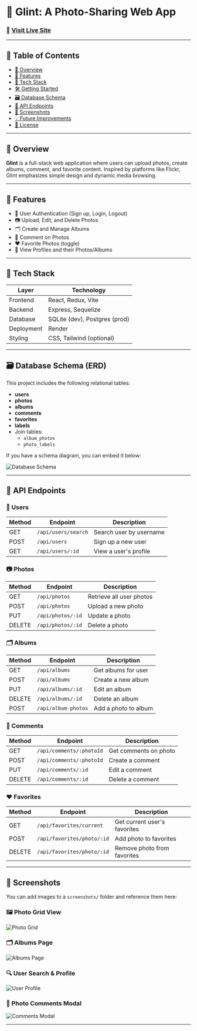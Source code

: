 # 📸 Glint: A Photo-Sharing Web App

### 🔗 [Visit Live Site](https://glint-3a43.onrender.com)

---

## 🧾 Table of Contents

- [📌 Overview](#-overview)
- [🚀 Features](#-features)
- [🧰 Tech Stack](#-tech-stack)
- [🛠 Getting Started](#-getting-started)
- [🗃️ Database Schema](#️-database-schema)
- [📡 API Endpoints](#-api-endpoints)
- [📸 Screenshots](#-screenshots)
- [💡 Future Improvements](#-future-improvements)
- [📄 License](#-license)

---

## 📌 Overview

**Glint** is a full-stack web application where users can upload photos, create albums, comment, and favorite content. Inspired by platforms like Flickr, Glint emphasizes simple design and dynamic media browsing.

---

## 🚀 Features

- 🔐 User Authentication (Sign up, Login, Logout)
- 📷 Upload, Edit, and Delete Photos
- 🗂️ Create and Manage Albums
- 💬 Comment on Photos
- ❤️ Favorite Photos (toggle)
- 👤 View Profiles and their Photos/Albums

---

## 🧰 Tech Stack

| Layer      | Technology                    |
| ---------- | ----------------------------- |
| Frontend   | React, Redux, Vite            |
| Backend    | Express, Sequelize            |
| Database   | SQLite (dev), Postgres (prod) |
| Deployment | Render                        |
| Styling    | CSS, Tailwind (optional)      |

---

## 🗃️ Database Schema (ERD)

This project includes the following relational tables:

- **users**
- **photos**
- **albums**
- **comments**
- **favorites**
- **labels**
- Join tables:
  - `album_photos`
  - `photo_labels`

If you have a schema diagram, you can embed it below:

![Database Schema](./screenshots/schema.png)

---

## 📡 API Endpoints

### 🧑 Users

| Method | Endpoint            | Description             |
| ------ | ------------------- | ----------------------- |
| GET    | `/api/users/search` | Search user by username |
| POST   | `/api/users`        | Sign up a new user      |
| GET    | `/api/users/:id`    | View a user's profile   |

### 📷 Photos

| Method | Endpoint          | Description              |
| ------ | ----------------- | ------------------------ |
| GET    | `/api/photos`     | Retrieve all user photos |
| POST   | `/api/photos`     | Upload a new photo       |
| PUT    | `/api/photos/:id` | Update a photo           |
| DELETE | `/api/photos/:id` | Delete a photo           |

### 🗂️ Albums

| Method | Endpoint            | Description          |
| ------ | ------------------- | -------------------- |
| GET    | `/api/albums`       | Get albums for user  |
| POST   | `/api/albums`       | Create a new album   |
| PUT    | `/api/albums/:id`   | Edit an album        |
| DELETE | `/api/albums/:id`   | Delete an album      |
| POST   | `/api/album-photos` | Add a photo to album |

### 💬 Comments

| Method | Endpoint                 | Description           |
| ------ | ------------------------ | --------------------- |
| GET    | `/api/comments/:photoId` | Get comments on photo |
| POST   | `/api/comments/:photoId` | Create a comment      |
| PUT    | `/api/comments/:id`      | Edit a comment        |
| DELETE | `/api/comments/:id`      | Delete a comment      |

### ❤️ Favorites

| Method | Endpoint                   | Description                  |
| ------ | -------------------------- | ---------------------------- |
| GET    | `/api/favorites/current`   | Get current user's favorites |
| POST   | `/api/favorites/photo/:id` | Add photo to favorites       |
| DELETE | `/api/favorites/photo/:id` | Remove photo from favorites  |

---

## 📸 Screenshots

You can add images to a `screenshots/` folder and reference them here:

### 🖼️ Photo Grid View

![Photo Grid](./screenshots/photo-grid.png)

### 🗂️ Albums Page

![Albums Page](./screenshots/albums.png)

### 🔍 User Search & Profile

![User Profile](./screenshots/user-profile.png)

### 💬 Photo Comments Modal

![Comments Modal](./screenshots/comments.png)

---

